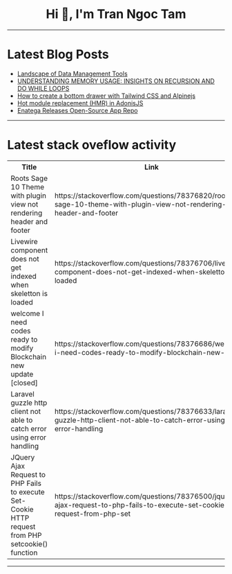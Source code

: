 <h1 align="center">Hi 👋, I'm Tran Ngoc Tam</h1>

---

# Latest Blog Posts 
<!-- BLOG-POST-LIST:START -->
- [Landscape of Data Management Tools](https://dev.to/sganalytics/landscape-of-data-management-tools-i12)
- [UNDERSTANDING MEMORY USAGE: INSIGHTS ON RECURSION AND DO WHILE LOOPS](https://dev.to/brainvault_tech/understanding-memory-usage-insights-on-recursion-and-do-while-loops-h7b)
- [How to create a bottom drawer with Tailwind CSS and Alpinejs](https://dev.to/mike_andreuzza/how-to-create-a-bottom-drawer-with-tailwind-css-and-alpinejs-mlm)
- [Hot module replacement &lpar;HMR&rpar; in AdonisJS](https://dev.to/adonisframework/hot-module-replacement-hmr-in-adonisjs-5fi2)
- [Enatega Releases Open-Source App Repo](https://dev.to/qasim_ninjascode/enatega-releases-open-source-app-repo-5ahf)
<!-- BLOG-POST-LIST:END -->

---

# Latest stack oveflow activity
<table>
  <tr><th>Title</th><th>Link</th></tr>
  <!-- STACKOVERFLOW:START --><tr><td>Roots Sage 10 Theme with plugin view not rendering header and footer</td><td>https://stackoverflow.com/questions/78376820/roots-sage-10-theme-with-plugin-view-not-rendering-header-and-footer</td></tr><tr><td>Livewire component does not get indexed when skeletton is loaded</td><td>https://stackoverflow.com/questions/78376706/livewire-component-does-not-get-indexed-when-skeletton-is-loaded</td></tr><tr><td>welcome I need codes ready to modify Blockchain new update [closed]</td><td>https://stackoverflow.com/questions/78376686/welcome-i-need-codes-ready-to-modify-blockchain-new-update</td></tr><tr><td>Laravel guzzle http client not able to catch error using error handling</td><td>https://stackoverflow.com/questions/78376633/laravel-guzzle-http-client-not-able-to-catch-error-using-error-handling</td></tr><tr><td>JQuery Ajax Request to PHP Fails to execute Set-Cookie HTTP request from PHP setcookie&lpar;&rpar; function</td><td>https://stackoverflow.com/questions/78376500/jquery-ajax-request-to-php-fails-to-execute-set-cookie-http-request-from-php-set</td></tr><!-- STACKOVERFLOW:END -->
</table>

---


